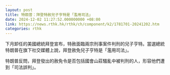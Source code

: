 ```yaml
---
layout: post
title: 特朗普：拜登特赦兒子亨特是「濫用司法」
date: 2024-12-02 11:27:52.000000000 +08:00
link: https://news.rthk.hk/rthk/ch/component/k2/1781701-20241202.htm
categories: rthk
---
```


下月卸任的美國總統拜登宣布，特赦面臨兩宗刑事案件判刑的兒子亨特。當選總統特朗普在旗下社交媒體上說，拜登赦免兒子亨特是「濫用司法」。

特朗普反問，拜登發出的赦免令是否包括國會山莊騷亂中被判刑的人，形容他們遭到「司法誤判」。
